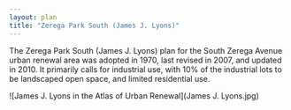 ```yaml
---
layout: plan
title: "Zerega Park South (James J. Lyons)"
---
```


The Zerega Park South (James J. Lyons) plan for the South Zerega Avenue urban
renewal area was adopted in 1970, last revised in 2007, and updated in 2010. It
primarily calls for industrial use, with 10% of the industrial lots to be
landscaped open space, and limited residential use.

![James J. Lyons in the Atlas of Urban Renewal](James J. Lyons.jpg)
